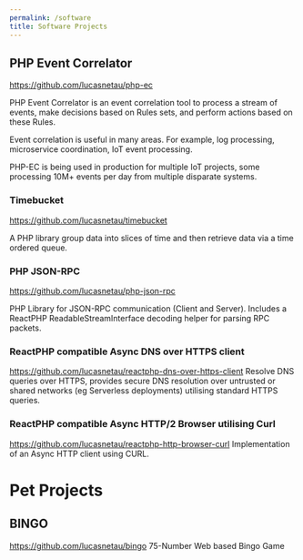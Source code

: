 ```yaml
---
permalink: /software
title: Software Projects
---
```

## PHP Event Correlator
<https://github.com/lucasnetau/php-ec>

PHP Event Correlator is an event correlation tool to process a stream of events, make decisions based on Rules sets, and perform actions based on these Rules.

Event correlation is useful in many areas. For example, log processing, microservice coordination, IoT event processing.

PHP-EC is being used in production for multiple IoT projects, some processing 10M+ events per day from multiple disparate systems.

### Timebucket 
<https://github.com/lucasnetau/timebucket>

A PHP library group data into slices of time and then retrieve data via a time ordered queue.

### PHP JSON-RPC
<https://github.com/lucasnetau/php-json-rpc>

PHP Library for JSON-RPC communication (Client and Server). Includes a ReactPHP ReadableStreamInterface decoding helper for parsing RPC packets.

### ReactPHP compatible Async DNS over HTTPS client
<https://github.com/lucasnetau/reactphp-dns-over-https-client>
Resolve DNS queries over HTTPS, provides secure DNS resolution over untrusted or shared networks (eg Serverless deployments) utilising standard HTTPS queries.

### ReactPHP compatible Async HTTP/2 Browser utilising Curl
<https://github.com/lucasnetau/reactphp-http-browser-curl>
Implementation of an Async HTTP client using CURL.

# Pet Projects

## BINGO
<https://github.com/lucasnetau/bingo>
75-Number Web based Bingo Game